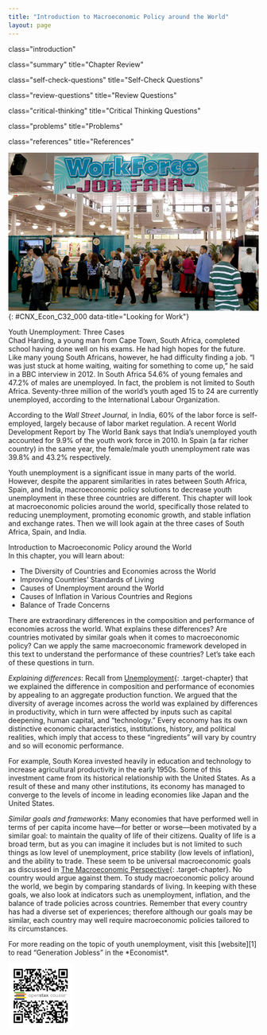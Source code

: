 ```yaml
---
title: "Introduction to Macroeconomic Policy around the World"
layout: page
---
```



<cnx-pi data-type="cnx.flag.introduction"> class="introduction" </cnx-pi>

<cnx-pi data-type="cnx.eoc">class="summary" title="Chapter Review"</cnx-pi>

<cnx-pi data-type="cnx.eoc">class="self-check-questions" title="Self-Check Questions"</cnx-pi>

<cnx-pi data-type="cnx.eoc">class="review-questions" title="Review Questions"</cnx-pi>

<cnx-pi data-type="cnx.eoc">class="critical-thinking" title="Critical Thinking Questions"</cnx-pi>

<cnx-pi data-type="cnx.eoc">class="problems" title="Problems"</cnx-pi>

<cnx-pi data-type="cnx.eoc">class="references" title="References"</cnx-pi>

 ![This is a photograph of people at a job fair.](../resources/CNX_Econ_C32_000.jpg "Job fairs and job centers are often available to help match people to jobs. This fair took place in the U.S. (Hawaii), a high-income country with policies to keep unemployment levels in check. Unemployment is an issue that has different causes in different countries, and is especially severe in the low- and middle-income economies around the world. (Credit: modification of work by Daniel Ramirez/Flickr Creative Commons)"){: #CNX_Econ_C32_000 data-title="Looking for Work"}

<div data-type="note" data-has-label="true" id="Ch32Mod00BringHome01" class="note economics bringhome" data-label="" markdown="1">
<div data-type="title" class="title">
Youth Unemployment: Three Cases
</div>
Chad Harding, a young man from Cape Town, South Africa, completed school having done well on his exams. He had high hopes for the future. Like many young South Africans, however, he had difficulty finding a job. “I was just stuck at home waiting, waiting for something to come up,” he said in a BBC interview in 2012. In South Africa 54.6% of young females and 47.2% of males are unemployed. In fact, the problem is not limited to South Africa. Seventy-three million of the world’s youth aged 15 to 24 are currently unemployed, according to the International Labour Organization.

According to the *Wall Street Journal,* in India, 60% of the labor force is self-employed, largely because of labor market regulation. A recent World Development Report by The World Bank says that India’s unemployed youth accounted for 9.9% of the youth work force in 2010. In Spain (a far richer country) in the same year, the female/male youth unemployment rate was 39.8% and 43.2% respectively.

Youth unemployment is a significant issue in many parts of the world. However, despite the apparent similarities in rates between South Africa, Spain, and India, macroeconomic policy solutions to decrease youth unemployment in these three countries are different. This chapter will look at macroeconomic policies around the world, specifically those related to reducing unemployment, promoting economic growth, and stable inflation and exchange rates. Then we will look again at the three cases of South Africa, Spain, and India.

</div>

<div data-type="note" data-has-label="true" id="Ch32Mod00Obj01" class="note economics chapter-objectives" data-label="" markdown="1">
<div data-type="title" class="title">
Introduction to Macroeconomic Policy around the World
</div>
In this chapter, you will learn about:

* The Diversity of Countries and Economies across the World
* Improving Countries’ Standards of Living
* Causes of Unemployment around the World
* Causes of Inflation in Various Countries and Regions
* Balance of Trade Concerns

</div>

There are extraordinary differences in the composition and performance of economies across the world. What explains these differences? Are countries motivated by similar goals when it comes to macroeconomic policy? Can we apply the same macroeconomic framework developed in this text to understand the performance of these countries? Let’s take each of these questions in turn.

*Explaining differences*\: Recall from [Unemployment](/m48719){: .target-chapter} that we explained the difference in composition and performance of economies by appealing to an aggregate production function. We argued that the diversity of average incomes across the world was explained by differences in productivity, which in turn were affected by inputs such as capital deepening, human capital, and “technology.” Every economy has its own distinctive economic characteristics, institutions, history, and political realities, which imply that access to these “ingredients” will vary by country and so will economic performance.

For example, South Korea invested heavily in education and technology to increase agricultural productivity in the early 1950s. Some of this investment came from its historical relationship with the United States. As a result of these and many other institutions, its economy has managed to converge to the levels of income in leading economies like Japan and the United States.

*Similar goals and frameworks*\: Many economies that have performed well in terms of per capita income have—for better or worse—been motivated by a similar goal: to maintain the quality of life of their citizens. Quality of life is a broad term, but as you can imagine it includes but is not limited to such things as low level of unemployment, price stability (low levels of inflation), and the ability to trade. These seem to be universal macroeconomic goals as discussed in [The Macroeconomic Perspective](/m48705){: .target-chapter}. No country would argue against them. To study macroeconomic policy around the world, we begin by comparing standards of living. In keeping with these goals, we also look at indicators such as unemployment, inflation, and the balance of trade policies across countries. Remember that every country has had a diverse set of experiences; therefore although our goals may be similar, each country may well require macroeconomic policies tailored to its circumstances.

<div data-type="note" data-has-label="true" id="Ch32Mod00Link01" class="note economics linkup" data-label="" markdown="1">
For more reading on the topic of youth unemployment, visit this [website][1] to read “Generation Jobless” in the *Economist*.

<span data-type="media" data-alt="QR Code representing a URL"> ![QR Code representing a URL](../resources/genjobless.png) </span>
</div>



[1]: http://openstaxcollege.org/l/genjobless
